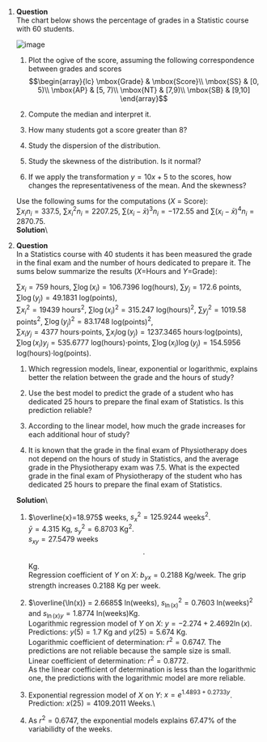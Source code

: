 1.  **Question**\
    The chart below shows the percentage of grades in a Statistic course
    with 60 students.

    ![image](media/supplements1/exercise1/des-25-gen-pie-chart.svg)

    1.  Plot the ogive of the score, assuming the following
        correspondence between grades and scores $$\begin{array}{lc}
              \mbox{Grade} & \mbox{Score}\\
              \mbox{SS} & [0, 5)\\
              \mbox{AP} & [5, 7)\\
              \mbox{NT} & [7,9)\\
              \mbox{SB} & [9,10]
            \end{array}$$

    2.  Compute the median and interpret it.

    3.  How many students got a score greater than 8?

    4.  Study the dispersion of the distribution.

    5.  Study the skewness of the distribution. Is it normal?

    6.  If we apply the transformation $y=10x+5$ to the scores, how
        changes the representativeness of the mean. And the skewness?

    Use the following sums for the computations ($X$ = Score):\
    $\sum x_in_i=337.5$, $\sum x_i^2n_i=2207.25$,
    $\sum (x_i-\bar x)^3n_i=-172.55$ and
    $\sum (x_i-\bar x)^4n_i=2870.75$.\
    **Solution**\

2.  **Question**\
    In a Statistics course with 40 students it has been measured the
    grade in the final exam and the number of hours dedicated to prepare
    it. The sums below summarize the results ($X$=Hours and $Y$=Grade):

    $\sum x_i=759$ hours, $\sum \log(x_i)=106.7396$ log(hours),
    $\sum y_j=172.6$ points, $\sum \log(y_j)=49.1831$ log(points),\
    $\sum x_i^2=19439$ hours$^2$, $\sum \log(x_i)^2=315.247$
    log(hours)$^2$, $\sum y_j^2=1019.58$ points$^2$,
    $\sum \log(y_j)^2=83.1748$ log(points)$^2$,\
    $\sum x_iy_j=4377$ hours$\cdot$points, $\sum x_i\log(y_j)=1237.3465$
    hours$\cdot$log(points), $\sum \log(x_i)y_j=535.6777$
    log(hours)$\cdot$points, $\sum \log(x_i)\log(y_j)=154.5956$
    log(hours)$\cdot$log(points).

    1.  Which regression models, linear, exponential or logarithmic,
        explains better the relation between the grade and the hours of
        study?

    2.  Use the best model to predict the grade of a student who has
        dedicated 25 hours to prepare the final exam of Statistics. Is
        this prediction reliable?

    3.  According to the linear model, how much the grade increases for
        each additional hour of study?

    4.  It is known that the grade in the final exam of Physiotherapy
        does not depend on the hours of study in Statistics, and the
        average grade in the Physiotherapy exam was 7.5. What is the
        expected grade in the final exam of Physiotherapy of the student
        who has dedicated 25 hours to prepare the final exam of
        Statistics.

    **Solution**\

    1.  $\overline{x}=18.975$ weeks, $s_x^2=125.9244$ weeks$^2$.\
        $\bar y=4.315$ Kg, $s_y^2=6.8703$ Kg$^2$.\
        $s_{xy}=27.5479$ weeks$$\cdot$$Kg.\
        Regression coefficient of $Y$ on $X$: $b_{yx} = 0.2188$ Kg/week.
        The grip strength increases $0.2188$ Kg per week.

    2.  $\overline{\ln(x)} = 2.6685$ ln(weeks), $s_{\ln(x)}^2 = 0.7603$
        ln(weeks)$^2$ and $s_{\ln(x)y} = 1.8774$ ln(weeks)Kg.\
        Logarithmic regression model of $Y$ on $X$:
        $y = -2.274 + 2.4692 \ln(x)$.\
        Predictions: $y(5) = 1.7$ Kg and $y(25) = 5.674$ Kg.\
        Logarithmic coefficient of determination: $r^2 = 0.6747$. The
        predictions are not reliable because the sample size is small.\
        Linear coefficient of determination: $r^2 = 0.8772$.\
        As the linear coefficient of determination is less than the
        logarithmic one, the predictions with the logarithmic model are
        more reliable.

    3.  Exponential regression model of $X$ on $Y$:
        $x = e^{1.4893 + 0.2733y}$.\
        Prediction: $x(25)=4109.2011$ Weeks.\

    4.  As $r^2 = 0.6747$, the exponential models explains $67.47$% of
        the variabilidty of the weeks.
